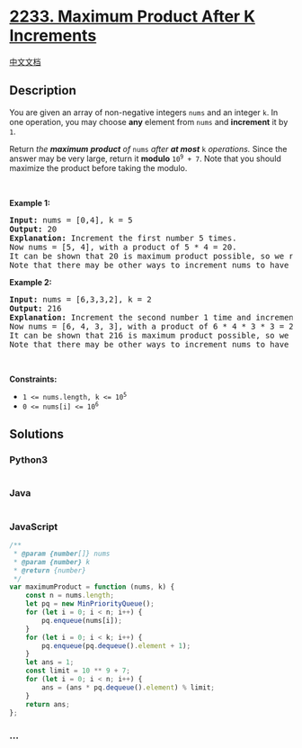 # [2233. Maximum Product After K Increments](https://leetcode.com/problems/maximum-product-after-k-increments)

[中文文档](/solution/2200-2299/2233.Maximum%20Product%20After%20K%20Increments/README.md)

## Description

<p>You are given an array of non-negative integers <code>nums</code> and an integer <code>k</code>. In one operation, you may choose <strong>any</strong> element from <code>nums</code> and <strong>increment</strong> it by <code>1</code>.</p>

<p>Return<em> the <strong>maximum</strong> <strong>product</strong> of </em><code>nums</code><em> after <strong>at most</strong> </em><code>k</code><em> operations. </em>Since the answer may be very large, return it <b>modulo</b> <code>10<sup>9</sup> + 7</code>. Note that you should maximize the product before taking the modulo.&nbsp;</p>

<p>&nbsp;</p>
<p><strong>Example 1:</strong></p>

<pre>
<strong>Input:</strong> nums = [0,4], k = 5
<strong>Output:</strong> 20
<strong>Explanation:</strong> Increment the first number 5 times.
Now nums = [5, 4], with a product of 5 * 4 = 20.
It can be shown that 20 is maximum product possible, so we return 20.
Note that there may be other ways to increment nums to have the maximum product.
</pre>

<p><strong>Example 2:</strong></p>

<pre>
<strong>Input:</strong> nums = [6,3,3,2], k = 2
<strong>Output:</strong> 216
<strong>Explanation:</strong> Increment the second number 1 time and increment the fourth number 1 time.
Now nums = [6, 4, 3, 3], with a product of 6 * 4 * 3 * 3 = 216.
It can be shown that 216 is maximum product possible, so we return 216.
Note that there may be other ways to increment nums to have the maximum product.
</pre>

<p>&nbsp;</p>
<p><strong>Constraints:</strong></p>

<ul>
	<li><code>1 &lt;= nums.length, k &lt;= 10<sup>5</sup></code></li>
	<li><code>0 &lt;= nums[i] &lt;= 10<sup>6</sup></code></li>
</ul>

## Solutions

<!-- tabs:start -->

### **Python3**

```python

```

### **Java**

```java

```

### **JavaScript**

```js
/**
 * @param {number[]} nums
 * @param {number} k
 * @return {number}
 */
var maximumProduct = function (nums, k) {
    const n = nums.length;
    let pq = new MinPriorityQueue();
    for (let i = 0; i < n; i++) {
        pq.enqueue(nums[i]);
    }
    for (let i = 0; i < k; i++) {
        pq.enqueue(pq.dequeue().element + 1);
    }
    let ans = 1;
    const limit = 10 ** 9 + 7;
    for (let i = 0; i < n; i++) {
        ans = (ans * pq.dequeue().element) % limit;
    }
    return ans;
};
```

### **...**

```

```

<!-- tabs:end -->
